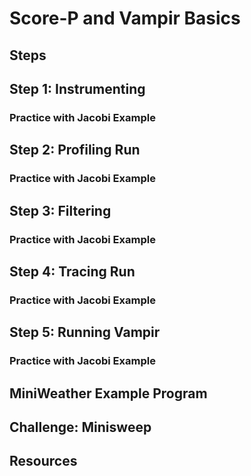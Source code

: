 # Score-P and Vampir Basics

## Steps

## Step 1: Instrumenting

### Practice with Jacobi Example

## Step 2: Profiling Run

### Practice with Jacobi Example

## Step 3: Filtering

### Practice with Jacobi Example

## Step 4: Tracing Run

### Practice with Jacobi Example

## Step 5: Running Vampir

### Practice with Jacobi Example

## MiniWeather Example Program

## Challenge: Minisweep

## Resources
